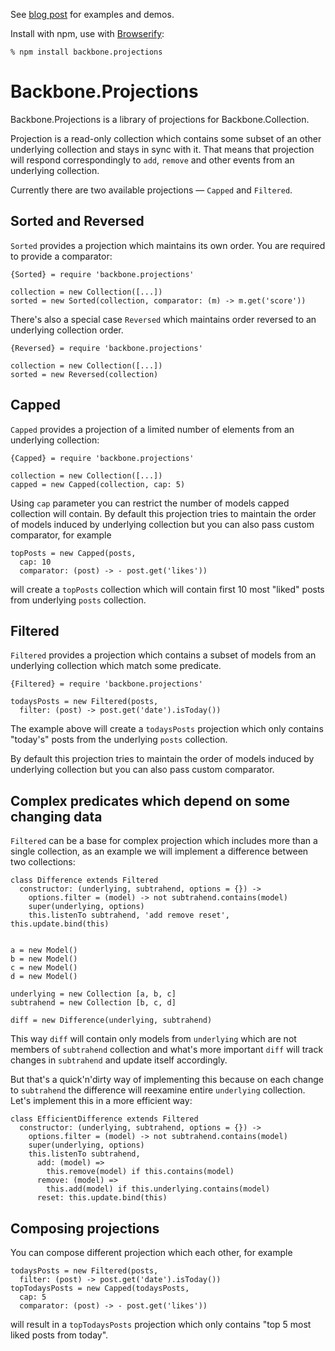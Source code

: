See [blog post][] for examples and demos.

[blog post]: http://andreypopp.com/posts/2013-05-15-projections-for-backbone-collections.html

Install with npm, use with [Browserify][]:

    % npm install backbone.projections

[Browserify]: http://browserify.org

# Backbone.Projections

Backbone.Projections is a library of projections for Backbone.Collection.

Projection is a read-only collection which contains some subset of an other
underlying collection and stays in sync with it. That means that projection will
respond correspondingly to `add`, `remove` and other events from an underlying
collection.

Currently there are two available projections — `Capped` and
`Filtered`.

## Sorted and Reversed

`Sorted` provides a projection which maintains its own order. You are
required to provide a comparator:

    {Sorted} = require 'backbone.projections'

    collection = new Collection([...])
    sorted = new Sorted(collection, comparator: (m) -> m.get('score'))

There's also a special case `Reversed` which maintains order reversed
to an underlying collection order.

    {Reversed} = require 'backbone.projections'

    collection = new Collection([...])
    sorted = new Reversed(collection)

## Capped

`Capped` provides a projection of a limited number of elements from an
underlying collection:

    {Capped} = require 'backbone.projections'

    collection = new Collection([...])
    capped = new Capped(collection, cap: 5)

Using `cap` parameter you can restrict the number of models capped collection
will contain. By default this projection tries to maintain the order of models
induced by underlying collection but you can also pass custom comparator, for
example

    topPosts = new Capped(posts,
      cap: 10
      comparator: (post) -> - post.get('likes'))

will create a `topPosts` collection which will contain first 10 most "liked"
posts from underlying `posts` collection.

## Filtered

`Filtered` provides a projection which contains a subset of models
from an underlying collection which match some predicate.

    {Filtered} = require 'backbone.projections'

    todaysPosts = new Filtered(posts,
      filter: (post) -> post.get('date').isToday())

The example above will create a `todaysPosts` projection which only contains
"today's" posts from the underlying `posts` collection.

By default this projection tries to maintain the order of models
induced by underlying collection but you can also pass custom comparator.

## Complex predicates which depend on some changing data

`Filtered` can be a base for complex projection which includes more
than a single collection, as an example we will implement a difference between
two collections:

    class Difference extends Filtered
      constructor: (underlying, subtrahend, options = {}) ->
        options.filter = (model) -> not subtrahend.contains(model)
        super(underlying, options)
        this.listenTo subtrahend, 'add remove reset', this.update.bind(this)


    a = new Model()
    b = new Model()
    c = new Model()
    d = new Model()

    underlying = new Collection [a, b, c]
    subtrahend = new Collection [b, c, d]

    diff = new Difference(underlying, subtrahend)

This way `diff` will contain only models from `underlying` which are not members
of `subtrahend` collection and what's more important `diff` will track changes
in `subtrahend` and update itself accordingly.

But that's a quick'n'dirty way of implementing this because on each change to
`subtrahend` the difference will reexamine entire `underlying` collection. Let's
implement this in a more efficient way:

    class EfficientDifference extends Filtered
      constructor: (underlying, subtrahend, options = {}) ->
        options.filter = (model) -> not subtrahend.contains(model)
        super(underlying, options)
        this.listenTo subtrahend,
          add: (model) =>
            this.remove(model) if this.contains(model)
          remove: (model) =>
            this.add(model) if this.underlying.contains(model)
          reset: this.update.bind(this)

## Composing projections

You can compose different projection which each other, for example

    todaysPosts = new Filtered(posts,
      filter: (post) -> post.get('date').isToday())
    topTodaysPosts = new Capped(todaysPosts,
      cap: 5
      comparator: (post) -> - post.get('likes'))

will result in a `topTodaysPosts` projection which only contains "top 5 most
liked posts from today".
